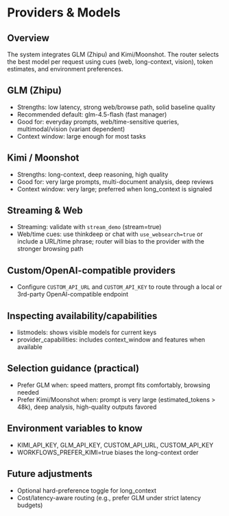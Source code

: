 # Providers & Models

## Overview
The system integrates GLM (Zhipu) and Kimi/Moonshot. The router selects the best model per request using cues (web, long-context, vision), token estimates, and environment preferences.

## GLM (Zhipu)
- Strengths: low latency, strong web/browse path, solid baseline quality
- Recommended default: glm-4.5-flash (fast manager)
- Good for: everyday prompts, web/time-sensitive queries, multimodal/vision (variant dependent)
- Context window: large enough for most tasks

## Kimi / Moonshot
- Strengths: long-context, deep reasoning, high quality
- Good for: very large prompts, multi-document analysis, deep reviews
- Context window: very large; preferred when long_context is signaled

## Streaming & Web
- Streaming: validate with `stream_demo` (stream=true)
- Web/time cues: use thinkdeep or chat with `use_websearch=true` or include a URL/time phrase; router will bias to the provider with the stronger browsing path

## Custom/OpenAI-compatible providers
- Configure `CUSTOM_API_URL` and `CUSTOM_API_KEY` to route through a local or 3rd-party OpenAI-compatible endpoint

## Inspecting availability/capabilities
- listmodels: shows visible models for current keys
- provider_capabilities: includes context_window and features when available

## Selection guidance (practical)
- Prefer GLM when: speed matters, prompt fits comfortably, browsing needed
- Prefer Kimi/Moonshot when: prompt is very large (estimated_tokens > 48k), deep analysis, high-quality outputs favored

## Environment variables to know
- KIMI_API_KEY, GLM_API_KEY, CUSTOM_API_URL, CUSTOM_API_KEY
- WORKFLOWS_PREFER_KIMI=true biases the long-context order

## Future adjustments
- Optional hard-preference toggle for long_context
- Cost/latency-aware routing (e.g., prefer GLM under strict latency budgets)

